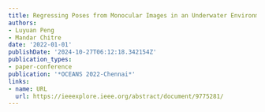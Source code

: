 ```yaml
---
title: Regressing Poses from Monocular Images in an Underwater Environment
authors:
- Luyuan Peng
- Mandar Chitre
date: '2022-01-01'
publishDate: '2024-10-27T06:12:18.342154Z'
publication_types:
- paper-conference
publication: '*OCEANS 2022-Chennai*'
links:
- name: URL
  url: https://ieeexplore.ieee.org/abstract/document/9775281/
---
```


